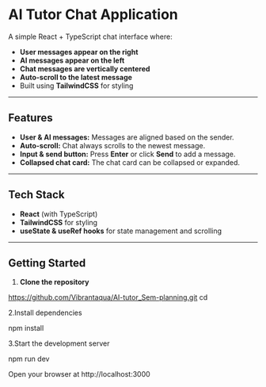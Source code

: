# AI Tutor Chat Application

A simple React + TypeScript chat interface where:

- **User messages appear on the right**
- **AI messages appear on the left**
- **Chat messages are vertically centered**
- **Auto-scroll to the latest message**
- Built using **TailwindCSS** for styling

---

## Features

- **User & AI messages:** Messages are aligned based on the sender.  
- **Auto-scroll:** Chat always scrolls to the newest message.  
- **Input & send button:** Press **Enter** or click **Send** to add a message.  
- **Collapsed chat card:** The chat card can be collapsed or expanded.

---

## Tech Stack

- **React** (with TypeScript)  
- **TailwindCSS** for styling  
- **useState & useRef hooks** for state management and scrolling  

---

## Getting Started

1. **Clone the repository**

https://github.com/Vibrantaqua/AI-tutor_Sem-planning.git
cd <your-repo>

2.Install dependencies

npm install


3.Start the development server

npm run dev


Open your browser at http://localhost:3000
